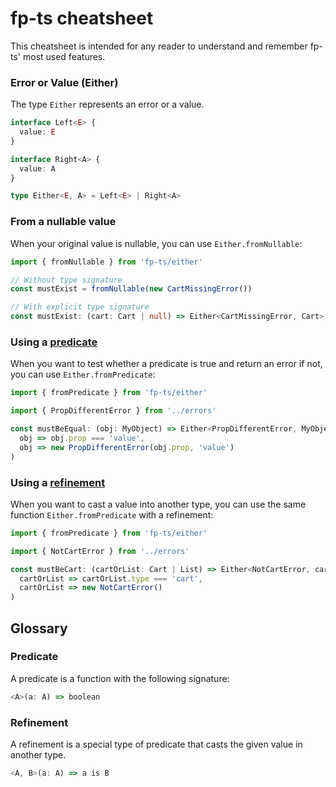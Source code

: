 # fp-ts cheatsheet

This cheatsheet is intended for any reader to understand and remember fp-ts' most used features.

### Error or Value (Either)

The type `Either` represents an error or a value.
```ts
interface Left<E> {
  value: E
}

interface Right<A> {
  value: A
}

type Either<E, A> = Left<E> | Right<A>
```

### From a nullable value
When your original value is nullable, you can use `Either.fromNullable`:
```ts
import { fromNullable } from 'fp-ts/either'

// Without type signature
const mustExist = fromNullable(new CartMissingError())

// With explicit type signature
const mustExist: (cart: Cart | null) => Either<CartMissingError, Cart> = fromNullable(new CartMissingError())
```

### Using a [predicate](#predicate)
When you want to test whether a predicate is true and return an error if not, you can use `Either.fromPredicate`:
```ts
import { fromPredicate } from 'fp-ts/either'

import { PropDifferentError } from '../errors'

const mustBeEqual: (obj: MyObject) => Either<PropDifferentError, MyObject> = fromPredicate(
  obj => obj.prop === 'value',
  obj => new PropDifferentError(obj.prop, 'value')
)
```

### Using a [refinement](#refinement)
When you want to cast a value into another type, you can use the same function `Either.fromPredicate` with a refinement:
```ts
import { fromPredicate } from 'fp-ts/either'

import { NotCartError } from '../errors'

const mustBeCart: (cartOrList: Cart | List) => Either<NotCartError, cartOrList is Cart> = fromPredicate(
  cartOrList => cartOrList.type === 'cart',
  cartOrList => new NotCartError()
)
```

## Glossary

### Predicate
A predicate is a function with the following signature:
```ts
<A>(a: A) => boolean
```

### Refinement
A refinement is a special type of predicate that casts the given value in another type.
```ts
<A, B>(a: A) => a is B
```
